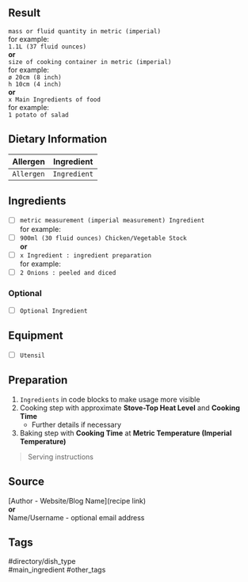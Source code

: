 ## Result
`mass or fluid quantity in metric (imperial)`<br>
for example:<br>
`1.1L (37 fluid ounces)`
<br>**or**<br>
`size of cooking container in metric (imperial)`<br>
for example:<br>
`ø 20cm (8 inch)`<br>
`h 10cm (4 inch)`
<br>**or**<br>
`x Main Ingredients of food`<br>
for example:<br>
`1 potato of salad`

## Dietary Information
| Allergen | Ingredient |
| -------- | ------ |
| `Allergen` | `Ingredient` |

## Ingredients
- [ ] `metric measurement (imperial measurement) Ingredient`<br>
for example:<br>
- [ ] `900ml (30 fluid ounces) Chicken/Vegetable Stock`
<br>**or**<br>
- [ ] `x Ingredient : ingredient preparation`<br>
for example:<br>
- [ ] `2 Onions : peeled and diced`

### Optional
- [ ] `Optional Ingredient`

## Equipment
- [ ] `Utensil`

## Preparation
1. `Ingredients` in code blocks to make usage more visible
2. Cooking step with approximate **Stove-Top Heat Level** and **Cooking Time**
   - Further details if necessary
3. Baking step with **Cooking Time** at **Metric Temperature (Imperial Temperature)**

> Serving instructions

## Source
\[Author - Website/Blog Name](recipe link)
<br>**or**<br>
Name/Username - optional email address

## Tags
#directory/dish_type<br>
#main_ingredient #other_tags

